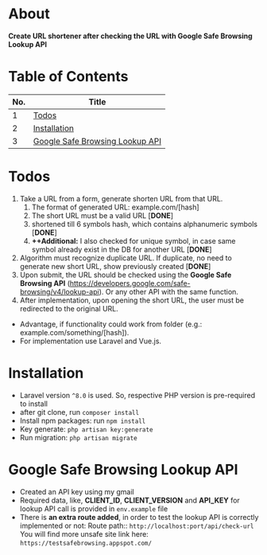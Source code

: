 # About
**Create URL shortener after checking the URL with Google Safe Browsing Lookup API**

# Table of Contents

| No. | Title                                                                |
|-----|----------------------------------------------------------------------|
| 1   | [Todos](#todos)                                                      |
| 2   | [Installation](#installation)                                        |
| 3   | [Google Safe Browsing Lookup API](#google-safe-browsing-loookup-api) |


# Todos

1. Take a URL from a form, generate shorten URL from that URL.
   1. The format of generated URL: example.com/[hash]
   2. The short URL must be a valid URL [**DONE**]
   3. shortened till 6 symbols hash, which contains alphanumeric symbols [**DONE**]
   4. **++Additional:** I also checked for unique symbol, in case same symbol already exist in the DB for another URL [**DONE**]  
2. Algorithm must recognize duplicate URL. If duplicate, no need to generate new short URL, show previously
  created [**DONE**]
3. Upon submit, the URL should be checked using the **Google Safe Browsing API**
  (https://developers.google.com/safe-browsing/v4/lookup-api). Or any other API with the same
  function.
4. After implementation, upon opening the short URL, the user must be redirected to the original URL.

- Advantage, if functionality could work from folder (e.g.: example.com/something/[hash]). 
- For implementation use Laravel and Vue.js.

# Installation
- Laravel version `^8.0` is used. So, respective PHP version is pre-required to install
- after git clone, run `composer install`
- Install npm packages: run `npm install`
- Key generate: `php artisan key:generate`
- Run migration: `php artisan migrate`


# Google Safe Browsing Lookup API
- Created an API key using my gmail
- Required data, like, **CLIENT_ID**, **CLIENT_VERSION** and **API_KEY** for lookup API call is provided in `env.example` file
- There is **an extra route added**, in order to test the lookup API is correctly implemented or not: Route path:: `http://localhost:port/api/check-url`\
You will find more unsafe site link here: `https://testsafebrowsing.appspot.com/`
